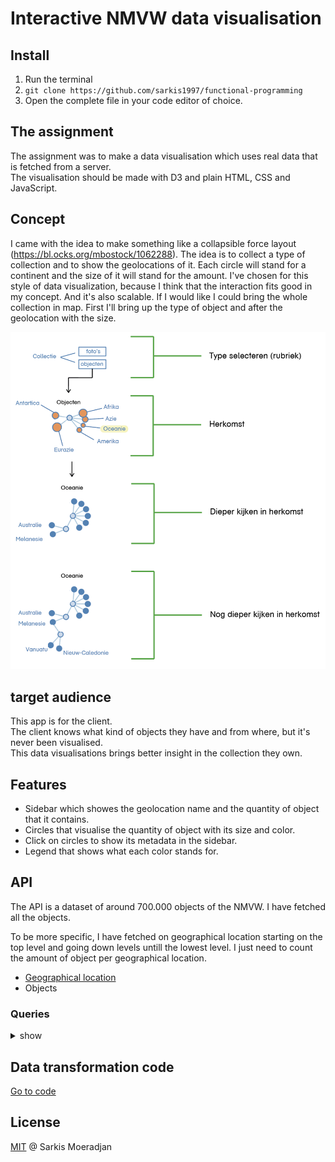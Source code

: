 # Interactive NMVW data visualisation

## Install
1. Run the terminal
2. `git clone https://github.com/sarkis1997/functional-programming`
3. Open the complete file in your code editor of choice.

## The assignment
The assignment was to make a data visualisation which uses real data that is fetched from a server. \
The visualisation should be made with D3 and plain HTML, CSS and JavaScript.
    
## Concept
I came with the idea to make something like a collapsible force layout (https://bl.ocks.org/mbostock/1062288). The idea is to collect a type of collection and to show the geolocations of it. Each circle will stand for a continent and the size of it will stand for the amount. I've chosen for this style of data visualization, because I think that the interaction fits good in my concept. And it's also scalable. If I would like I could bring the whole collection in map. First I'll bring up the type of object and after the geolocation with the size.

<img src="https://github.com/sarkis1997/functional-programming/blob/master/src/assets/concept.png">

## target audience
This app is for the client.\
The client knows what kind of objects they have and from where, but it's never been visualised.\
This data visualisations brings better insight in the collection they own.

## Features
* Sidebar which showes the geolocation name and the quantity of object that it contains.
* Circles that visualise the quantity of object with its size and color.
* Click on circles to show its metadata in the sidebar.
* Legend that shows what each color stands for.

## API
The API is a dataset of around 700.000 objects of the NMVW. 
I have fetched all the objects.

To be more specific, I have fetched on geographical location starting on the top level and going down levels untill the lowest level. I just need to count the amount of object per geographical location.

* [Geographical location](https://collectie.wereldculturen.nl/thesaurus/?query=search=purl=[termmaster2]&showtype=record#/query/662d3ba5-da86-4dd1-a76f-90863ec0a547)
* Objects

### Queries
<details>
  <summary>show</summary>
  
  ## Query for fetching the top geolocations and their object quantity
  ```
   PREFIX rdf: <http://www.w3.org/1999/02/22-rdf-syntax-ns#>
   PREFIX dc: <http://purl.org/dc/elements/1.1/>
   PREFIX dct: <http://purl.org/dc/terms/>
   PREFIX skos: <http://www.w3.org/2004/02/skos/core#>
   PREFIX edm: <http://www.europeana.eu/schemas/edm/>
   PREFIX foaf: <http://xmlns.com/foaf/0.1/>

   SELECT ?herkomstSuper ?herkomstSuperLabel (COUNT(?cho) AS ?choCount) 
   WHERE {
     <https://hdl.handle.net/20.500.11840/termmaster2> skos:narrower ?herkomstSuper .
     ?herkomstSuper skos:prefLabel ?herkomstSuperLabel .

     ?herkomstSuper skos:narrower* ?herkomstSub .
     ?herkomstSub skos:prefLabel ?herkomstSubLabel .

     ?cho dct:spatial ?herkomstSub .

   } GROUP BY ?herkomstSuper ?herkomstSuperLabel
  ```
  ## Query for fetching the sub geolocations and their object quantity
  ```
  PREFIX rdf: <http://www.w3.org/1999/02/22-rdf-syntax-ns#>
   PREFIX dc: <http://purl.org/dc/elements/1.1/>
   PREFIX dct: <http://purl.org/dc/terms/>
   PREFIX skos: <http://www.w3.org/2004/02/skos/core#>
   PREFIX edm: <http://www.europeana.eu/schemas/edm/>
   PREFIX foaf: <http://xmlns.com/foaf/0.1/>

   SELECT ?herkomstSuper ?herkomstSuperLabel (COUNT(?cho) AS ?choCount) 
   WHERE {
     <https://hdl.handle.net/20.500.11840/termmaster8401> skos:narrower ?herkomstSuper .
     ?herkomstSuper skos:prefLabel ?herkomstSuperLabel .

     ?herkomstSuper skos:narrower* ?herkomstSub .
     ?herkomstSub skos:prefLabel ?herkomstSubLabel .

     ?cho dct:spatial ?herkomstSub .

   } GROUP BY ?herkomstSuper ?herkomstSuperLabel
  ```
  
</details>

## Data transformation code
[Go to code](https://github.com/sarkis1997/functional-programming/wiki/Transforming-data)

## License
<a href="https://github.com/sarkis1997/functional-programming/blob/master/LICENSE">MIT</a> @ Sarkis Moeradjan
